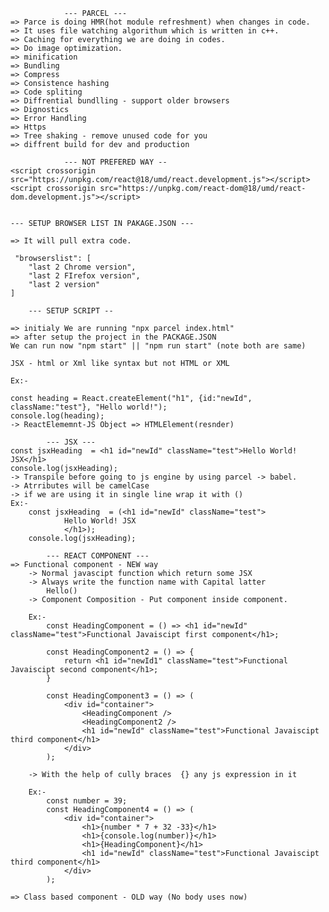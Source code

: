                 --- PARCEL ---
    => Parce is doing HMR(hot module refreshment) when changes in code. 
    => It uses file watching algorithum which is written in c++.
    => Caching for everything we are doing in codes.
    => Do image optimization.
    => minification
    => Bundling
    => Compress
    => Consistence hashing
    => Code spliting
    => Diffrential bundlling - support older browsers
    => Dignostics
    => Error Handling
    => Https
    => Tree shaking - remove unused code for you
    => diffrent build for dev and production

                --- NOT PREFERED WAY --
    <script crossorigin src="https://unpkg.com/react@18/umd/react.development.js"></script>
    <script crossorigin src="https://unpkg.com/react-dom@18/umd/react-dom.development.js"></script>


    --- SETUP BROWSER LIST IN PAKAGE.JSON ---

    => It will pull extra code.
    
     "browserslist": [
        "last 2 Chrome version",
        "last 2 FIrefox version",
        "last 2 version"
    ]

        --- SETUP SCRIPT --

    => initialy We are running "npx parcel index.html"
    => after setup the project in the PACKAGE.JSON
    We can run now "npm start" || "npm run start" (note both are same)

    JSX - html or Xml like syntax but not HTML or XML

    Ex:- 
<!-- Both are similar and their log are also similer "object" -->

    const heading = React.createElement("h1", {id:"newId", className:"test"}, "Hello world!");
    console.log(heading);
    -> ReactElememnt-JS Object => HTMLElement(resnder)

            --- JSX ---
    const jsxHeading  = <h1 id="newId" className="test">Hello World! JSX</h1>
    console.log(jsxHeading);
    -> Transpile before going to js engine by using parcel -> babel.
    -> Atrributes will be camelCase
    -> if we are using it in single line wrap it with ()
    Ex:-
        const jsxHeading  = (<h1 id="newId" className="test">
                Hello World! JSX
                </h1>);
        console.log(jsxHeading);

            --- REACT COMPONENT ---
    => Functional component - NEW way 
        -> Normal javascipt function which return some JSX
        -> Always write the function name with Capital latter 
            Hello()
        -> Component Composition - Put component inside component.

        Ex:-
            const HeadingComponent = () => <h1 id="newId" className="test">Functional Javaiscipt first component</h1>;

            const HeadingComponent2 = () => {
                return <h1 id="newId1" className="test">Functional Javaiscipt second component</h1>;
            }

            const HeadingComponent3 = () => (
                <div id="container">
                    <HeadingComponent />
                    <HeadingComponent2 />
                    <h1 id="newId" className="test">Functional Javaiscipt third component</h1>
                </div>
            );

        -> With the help of cully braces  {} any js expression in it

        Ex:-
            const number = 39;
            const HeadingComponent4 = () => (
                <div id="container">
                    <h1>{number * 7 + 32 -33}</h1>
                    <h1>{console.log(number)}</h1>
                    <h1>{HeadingComponent}</h1>
                    <h1 id="newId" className="test">Functional Javaiscipt third component</h1>
                </div>
            );

    => Class based component - OLD way (No body uses now)